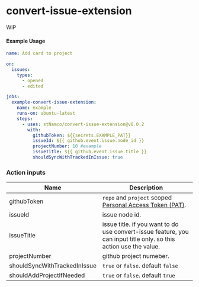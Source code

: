 # convert-issue-extension

WIP


#### Example Usage

```yaml
name: Add card to project

on:
  issues:
    types:
      - opened
      - edited

jobs:
  example-convert-issue-extension:
    name: example
    runs-on: ubuntu-latest
    steps:
      - uses: stNamco/convert-issue-extension@v0.0.2
        with:
          githubToken: ${{secrets.EXAMPLE_PAT}}
          issueId: ${{ github.event.issue.node_id }}
          projectNumber: 10 #example
          issueTitle: ${{ github.event.issue.title }}
          shouldSyncWithTrackedInIssue: true
```


### Action inputs

| Name | Description |
| --- | --- |
| githubToken | `repo` and `project` scoped [Personal Access Token (PAT)](https://docs.github.com/en/github/authenticating-to-github/creating-a-personal-access-token). |
| issueId | issue node id. |
| issueTitle | issue title. if you want to do use convert-issue feature, you can input title only. so this action use the value. |
| projectNumber | github project numeber. | 
| shouldSyncWithTrackedInIssue | `true` or `false`. default `false` |
| shouldAddProjectIfNeeded | `true` or `false`. default `true` |
